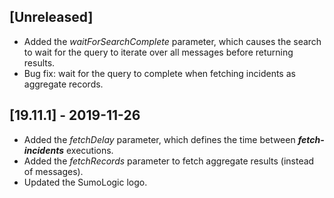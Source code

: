 ## [Unreleased]
  - Added the *waitForSearchComplete* parameter, which causes the search to wait for the query to iterate over all messages before returning results.
  - Bug fix: wait for the query to complete when fetching incidents as aggregate records.

## [19.11.1] - 2019-11-26
  - Added the *fetchDelay* parameter, which defines the time between ***fetch-incidents*** executions.
  - Added the *fetchRecords* parameter to fetch aggregate results (instead of messages).
  - Updated the SumoLogic logo.
